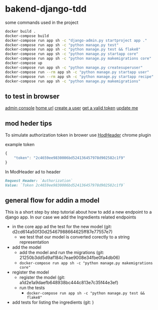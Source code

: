 # bakend-django-tdd

some commands used in the project
```bash
docker build .
docker-compose build
docker-compose run app sh -c "django-admin.py startproject app ."
docker-compose run app sh -c "python manage.py test"
docker-compose run app sh -c "python manage.py test && flake8"
docker-compose run app sh -c "python manage.py startapp core"
docker-compose run app sh -c "python manage.py makemigrations core"
docker-compose up
docker-compose run app sh -c "python manage.py createsuperuser"
docker-compose run --rm app sh -c "python manage.py startapp user"
docker-compose run --rm app sh -c "python manage.py startapp recipe"
docker-compose run app sh -c "python manage.py makemigrations"
```

## to test in browser
[admin console](http://127.0.0.1:8000/admin/)
[home url](http://127.0.0.1:8000)
[create a user](http://127.0.0.1:8000/api/user/create/)
[get a valid token](http://127.0.0.1:8000/api/user/token/)
[update me](http://127.0.0.1:8000/api/user/me/)


## mod heder tips
To simulate authorization token in brower use [HodHeader](https://chrome.google.com/webstore/detail/modheader/idgpnmonknjnojddfkpgkljpfnnfcklj?hl=en) chrome plugin

example token
```javascript
{
    "token": "2c4659ee9830006bd524136457978d902582c1f9"
}
```

In ModHeader ad to header
```md
Request Header: `Authorization`
Value: `Token 2c4659ee9830006bd524136457978d902582c1f9`
```

## general flow for addin a model
This is a short step by step tutorial about how to add a new endpoint to 
a django app. In our case we add the Ingredients related endpoints
- in the core app ad the test for the new model (git: d2cd614a50f30d25467988664625ff87e77557e7)
    - we test that our model is converted corectly to a string representation
- add the model
    - add the model and run the migrations (git: 21250b3dd5d9af184c7eae9008e34fbe0fa4db06)
    - `docker-compose run app sh -c "python manage.py makemigrations core"`
- register the model 
    - register the model (git: a1d2e1a9daefb648938bc444c813e7c35f44e3ef)
    - run the tests
        - `docker-compose run app sh -c "python manage.py test && flake8"`
- add tests for listing the ingredients (git: )
